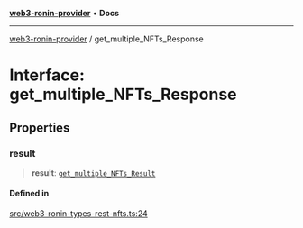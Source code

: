 [**web3-ronin-provider**](../README.md) • **Docs**

***

[web3-ronin-provider](../globals.md) / get\_multiple\_NFTs\_Response

# Interface: get\_multiple\_NFTs\_Response

## Properties

### result

> **result**: [`get_multiple_NFTs_Result`](get_multiple_NFTs_Result.md)

#### Defined in

[src/web3-ronin-types-rest-nfts.ts:24](https://github.com/chuacw/web3-ronin-provider/blob/5e9462adf1edb8f1f7982dc5f4e5bd7094a4d6eb/src/web3-ronin-types-rest-nfts.ts#L24)
